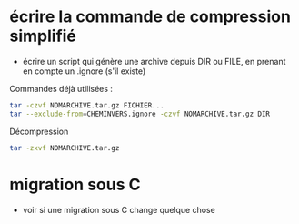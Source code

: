 # écrire la commande de compression simplifié
- écrire un script qui génère une archive depuis DIR ou FILE, en prenant en compte un .ignore (s'il existe)

Commandes déjà utilisées :
```sh
tar -czvf NOMARCHIVE.tar.gz FICHIER...
tar --exclude-from=CHEMINVERS.ignore -czvf NOMARCHIVE.tar.gz DIR
```
Décompression
```sh
tar -zxvf NOMARCHIVE.tar.gz
```

# migration sous C
- voir si une migration sous C change quelque chose
